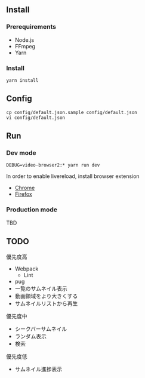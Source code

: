 
## Install

### Prerequirements

- Node.js
- FFmpeg
- Yarn

### Install

    yarn install

## Config

    cp config/default.json.sample config/default.json
    vi config/default.json

## Run

### Dev mode

    DEBUG=video-browser2:* yarn run dev

In order to enable livereload, install browser extension

- [Chrome](https://chrome.google.com/webstore/detail/livereload/jnihajbhpnppcggbcgedagnkighmdlei)
- [Firefox](https://addons.mozilla.org/en-US/firefox/addon/remotelivereload/)

### Production mode

TBD

## TODO

優先度高

- Webpack
    - Lint
- pug
- 一覧のサムネイル表示
- 動画領域をより大きくする
- サムネイルリストから再生

優先度中

- シークバーサムネイル
- ランダム表示
- 検索

優先度低

- サムネイル進捗表示
